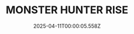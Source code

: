 ---
title: "MONSTER HUNTER RISE"
id: 1446780
date: 2025-04-11T00:00:05.558Z
link: games/steam/recent/monster-hunter-rise
image: http://media.steampowered.com/steamcommunity/public/images/apps/1446780/560dd364b52075b783424961a43c01f9b69fde15.jpg
playtime_2weeks: 1476
playtime_forever: 3296
playtime_windows_forever: 0
playtime_mac_forever: 0
playtime_linux_forever: 3296
playtime_deck_forever: 3296
---